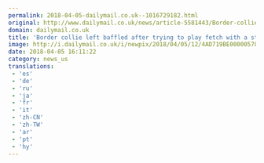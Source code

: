 ```yaml
---
permalink: 2018-04-05-dailymail.co.uk--1016729182.html
original: http://www.dailymail.co.uk/news/article-5581443/Border-collie-left-baffled-trying-play-fetch-statue-beach.html?ITO=1490&ns_mchannel=rss&ns_campaign=1490
domain: dailymail.co.uk
title: 'Border collie left baffled after trying to play fetch with a statue'
image: http://i.dailymail.co.uk/i/newpix/2018/04/05/12/4AD719BE00000578-0-image-a-32_1522926900101.jpg
date: 2018-04-05 16:11:22
category: news_us
translations: 
 - 'es'
 - 'de'
 - 'ru'
 - 'ja'
 - 'fr'
 - 'it'
 - 'zh-CN'
 - 'zh-TW'
 - 'ar'
 - 'pt'
 - 'hy'
---
```


